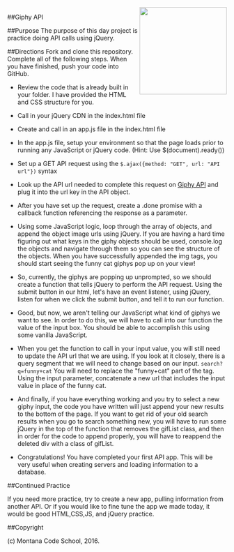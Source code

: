 <img src="http://montanacodeschool.com/wp-content/uploads/2015/06/MCS_LOGO_v1.png" width="200" align="right"/>

##Giphy API

##Purpose
The purpose of this day project is practice doing API calls using jQuery.

##Directions
Fork and clone this repository. Complete all of the following steps. When you have finished, push your code into GitHub.

* Review the code that is already built in your folder. I have provided the HTML and CSS structure for you.

* Call in your jQuery CDN in the index.html file

* Create and call in an app.js file in the index.html file

* In the app.js file, setup your environment so that the page loads prior to running any JavaScript or jQuery code. (Hint: Use $(document).ready())

* Set up a GET API request using the ```$.ajax({method: "GET", url: "API url"})``` syntax

* Look up the API url needed to complete this request on [Giphy API](https://api.giphy.com/) and plug it into the url key in the API object.

* After you have set up the request, create a .done promise with a callback function referencing the response as a parameter.

* Using some JavaScript logic, loop through the array of objects, and append the object image urls using jQuery. If you are having a hard time figuring out what keys in the giphy objects should be used, console.log the objects and navigate through them so you can see the structure of the objects. When you have successfully appended the img tags, you should start seeing the funny cat giphys pop up on your view!

* So, currently, the giphys are popping up unprompted, so we should create a function that tells jQuery to perform the API request. Using the submit button in our html, let's have an event listener, using jQuery, listen for when we click the submit button, and tell it to run our function.

* Good, but now, we aren't telling our JavaScript what kind of giphys we want to see. In order to do this, we will have to call into our function the value of the input box. You should be able to accomplish this using some vanilla JavaScript.

* When you get the function to call in your input value, you will still need to update the API url that we are using. If you look at it closely, there is a query segment that we will need to change based on our input. ```search?q=funny+cat``` You will need to replace the "funny+cat" part of the tag. Using the input parameter, concatenate a new url that includes the input value in place of the funny cat.

* And finally, if you have everything working and you try to select a new giphy input, the code you have written will just append your new results to the bottom of the page. If you want to get rid of your old search results when you go to search something new, you will have to run some jQuery in the top of the function that removes the gifList class, and then in order for the code to append properly, you will have to reappend the deleted div with a class of gifList.

* Congratulations! You have completed your first API app. This will be very useful when creating servers and loading information to a database.

##Continued Practice

If you need more practice, try to create a new app, pulling information from another API. Or if you would like to fine tune the app we made today, it would be good HTML,CSS,JS, and jQuery practice.


##Copyright

(c) Montana Code School, 2016.
